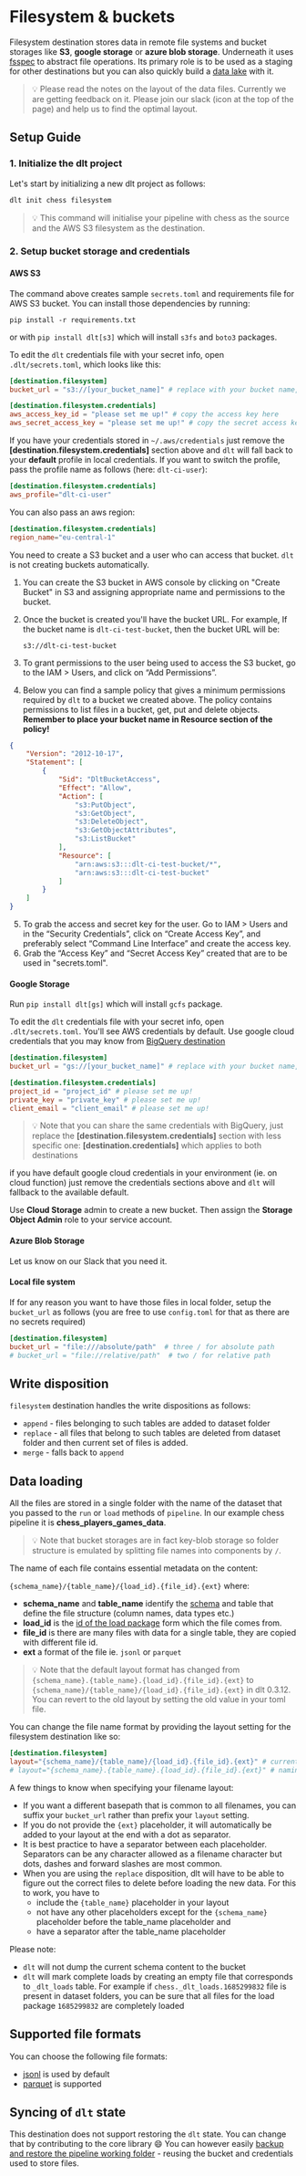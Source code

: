 # Filesystem & buckets
Filesystem destination stores data in remote file systems and bucket storages like **S3**, **google storage** or **azure blob storage**. Underneath it uses [fsspec](https://github.com/fsspec/filesystem_spec) to abstract file operations. Its primary role is to be used as a staging for other destinations but you can also quickly build a [data lake](../../getting-started/build-a-data-platform/build-structured-data-lakehouse.md) with it.

> 💡 Please read the notes on the layout of the data files. Currently we are getting feedback on it. Please join our slack (icon at the top of the page) and help us to find the optimal layout.

## Setup Guide
### 1. Initialize the dlt project

Let's start by initializing a new dlt project as follows:
   ```bash
   dlt init chess filesystem
   ```
   > 💡 This command will initialise your pipeline with chess as the source and the AWS S3 filesystem as the destination.

### 2. Setup bucket storage and credentials

#### AWS S3
The command above creates sample `secrets.toml` and requirements file for AWS S3 bucket. You can install those dependencies by running:
```
pip install -r requirements.txt
```
or with `pip install dlt[s3]` which will install `s3fs` and `boto3` packages.

To edit the `dlt` credentials file with your secret info, open `.dlt/secrets.toml`, which looks like this:
```toml
[destination.filesystem]
bucket_url = "s3://[your_bucket_name]" # replace with your bucket name,

[destination.filesystem.credentials]
aws_access_key_id = "please set me up!" # copy the access key here
aws_secret_access_key = "please set me up!" # copy the secret access key here
```

If you have your credentials stored in `~/.aws/credentials` just remove the **[destination.filesystem.credentials]** section above and `dlt` will fall back to your **default** profile in local credentials. If you want to switch the  profile, pass the profile name as follows (here: `dlt-ci-user`):
```toml
[destination.filesystem.credentials]
aws_profile="dlt-ci-user"
```

You can also pass an aws region:
```toml
[destination.filesystem.credentials]
region_name="eu-central-1"
```

You need to create a S3 bucket and a user who can access that bucket. `dlt` is not creating buckets automatically.

1. You can create the S3 bucket in AWS console by clicking on "Create Bucket" in S3 and assigning appropriate name and permissions to the bucket.
2. Once the bucket is created you'll have the bucket URL. For example, If the bucket name is `dlt-ci-test-bucket`, then the bucket URL will be:

   ```
   s3://dlt-ci-test-bucket
   ```

3. To grant permissions to the user being used to access the S3 bucket, go to the IAM > Users, and click on “Add Permissions”.
4. Below you can find a sample policy that gives a minimum permissions required by `dlt` to a bucket we created above. The policy contains permissions to list files in a bucket, get, put and delete objects. **Remember to place your bucket name in Resource section of the policy!**

```json
{
    "Version": "2012-10-17",
    "Statement": [
        {
            "Sid": "DltBucketAccess",
            "Effect": "Allow",
            "Action": [
                "s3:PutObject",
                "s3:GetObject",
                "s3:DeleteObject",
                "s3:GetObjectAttributes",
                "s3:ListBucket"
            ],
            "Resource": [
                "arn:aws:s3:::dlt-ci-test-bucket/*",
                "arn:aws:s3:::dlt-ci-test-bucket"
            ]
        }
    ]
}
```
5. To grab the access and secret key for the user. Go to IAM > Users and in the “Security Credentials”, click on “Create Access Key”, and preferably select “Command Line Interface” and create the access key.
6. Grab the “Access Key” and “Secret Access Key” created that are to be used in "secrets.toml".

#### Google Storage
Run `pip install dlt[gs]` which will install `gcfs` package.

To edit the `dlt` credentials file with your secret info, open `.dlt/secrets.toml`. You'll see AWS credentials by default. Use google cloud credentials that you may know from [BigQuery destination](bigquery.md)
```toml
[destination.filesystem]
bucket_url = "gs://[your_bucket_name]" # replace with your bucket name,

[destination.filesystem.credentials]
project_id = "project_id" # please set me up!
private_key = "private_key" # please set me up!
client_email = "client_email" # please set me up!
```

> 💡 Note that you can share the same credentials with BigQuery, just replace the **[destination.filesystem.credentials]** section with less specific one: **[destination.credentials]** which applies to both destinations

if you have default google cloud credentials in your environment (ie. on cloud function) just remove the credentials sections above and `dlt` will fallback to the available default.

Use **Cloud Storage** admin to create a new bucket. Then assign the **Storage Object Admin** role to your service account.

#### Azure Blob Storage
Let us know on our Slack that you need it.

#### Local file system
If for any reason you want to have those files in local folder, setup the `bucket_url` as follows (you are free to use `config.toml` for that as there are no secrets required)

```toml
[destination.filesystem]
bucket_url = "file:///absolute/path"  # three / for absolute path
# bucket_url = "file://relative/path"  # two / for relative path
```

## Write disposition
`filesystem` destination handles the write dispositions as follows:
- `append` - files belonging to such tables are added to dataset folder
- `replace` - all files that belong to such tables are deleted from dataset folder and then current set of files is added.
- `merge` - falls back to `append`

## Data loading
All the files are stored in a single folder with the name of the dataset that you passed to the `run` or `load` methods of `pipeline`. In our example chess pipeline it is **chess_players_games_data**.

> 💡 Note that bucket storages are in fact key-blob storage so folder structure is emulated by splitting file names into components by `/`.

The name of each file contains essential metadata on the content:

`{schema_name}/{table_name}/{load_id}.{file_id}.{ext}` where:
- **schema_name** and **table_name** identify the [schema](../../general-usage/schema.md) and table that define the file structure (column names, data types etc.)
- **load_id** is the [id of the load package](https://dlthub.com/docs/dlt-ecosystem/visualizations/understanding-the-tables#load-ids) form which the file comes from.
- **file_id** is there are many files with data for a single table, they are copied with different file id.
- **ext** a format of the file ie. `jsonl` or `parquet`

> 💡 Note that the default layout format has changed from `{schema_name}.{table_name}.{load_id}.{file_id}.{ext}` to `{schema_name}/{table_name}/{load_id}.{file_id}.{ext}` in dlt 0.3.12. You can revert to the old layout by setting the old value in your toml file.


You can change the file name format by providing the layout setting for the filesystem destination like so:
```toml
[destination.filesystem]
layout="{schema_name}/{table_name}/{load_id}.{file_id}.{ext}" # current preconfigured naming scheme
# layout="{schema_name}.{table_name}.{load_id}.{file_id}.{ext}" # naming scheme in dlt 0.3.11 and earlier
```

A few things to know when specifying your filename layout:
- If you want a different basepath that is common to all filenames, you can suffix your `bucket_url` rather than prefix your `layout` setting.
- If you do not provide the `{ext}` placeholder, it will automatically be added to your layout at the end with a dot as separator.
- It is best practice to have a separator between each placeholder. Separators can be any character allowed as a filename character but dots, dashes and forward slashes are most common.
- When you are using the `replace` disposition, dlt will have to be able to figure out the correct files to delete before loading the new data. For this 
to work, you have to
  - include the `{table_name}` placeholder in your layout
  - not have any other placeholders except for the `{schema_name}` placeholder before the table_name placeholder and
  - have a separator after the table_name placeholder

Please note:
- `dlt` will not dump the current schema content to the bucket
- `dlt` will mark complete loads by creating an empty file that corresponds to `_dlt_loads` table. For example if `chess._dlt_loads.1685299832` file is present in dataset folders, you can be sure that all files for the load package `1685299832` are completely loaded

## Supported file formats
You can choose the following file formats:
* [jsonl](../file-formats/jsonl.md) is used by default
* [parquet](../file-formats/parquet.md) is supported


## Syncing of `dlt` state
This destination does not support restoring the `dlt` state. You can change that by contributing to the core library 😄
You can however easily [backup and restore the pipeline working folder](https://gist.github.com/rudolfix/ee6e16d8671f26ac4b9ffc915ad24b6e) - reusing the bucket and credentials used to store files.
